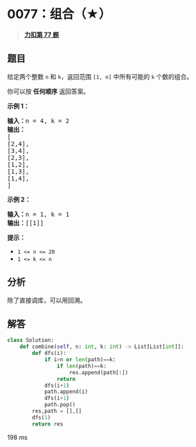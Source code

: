 # 0077：组合（★）


> <u>**[力扣第 77 题](https://leetcode.cn/problems/combinations/)**</u>

## 题目

<p>给定两个整数 <code>n</code> 和 <code>k</code>，返回范围 <code>[1, n]</code> 中所有可能的 <code>k</code> 个数的组合。</p>

<p>你可以按 <strong>任何顺序</strong> 返回答案。</p>



<p><strong>示例 1：</strong></p>

<pre>
<strong>输入：</strong>n = 4, k = 2
<strong>输出：</strong>
[
[2,4],
[3,4],
[2,3],
[1,2],
[1,3],
[1,4],
]</pre>

<p><strong>示例 2：</strong></p>

<pre>
<strong>输入：</strong>n = 1, k = 1
<strong>输出：</strong>[[1]]</pre>



<p><strong>提示：</strong></p>

<ul>
<li><code>1 <= n <= 20</code></li>
<li><code>1 <= k <= n</code></li>
</ul>


## 分析


除了直接调库，可以用回溯。

## 解答

```python
class Solution:
    def combine(self, n: int, k: int) -> List[List[int]]:
        def dfs(i):
            if i>n or len(path)==k:
                if len(path)==k:
                    res.append(path[:])
                return
            dfs(i+1)
            path.append(i)
            dfs(i+1)
            path.pop()
        res,path = [],[]
        dfs(1)
        return res
```
198 ms
